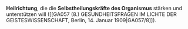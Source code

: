 
**Heilrichtung**, die die **Selbstheilungskräfte des Organismus** stärken und unterstützen will ([[GA057 (8.) GESUNDHEITSFRAGEN IM LICHTE DER GEISTESWISSENSCHAFT, Berlin, 14. Januar 1909|GA057/8]]).
